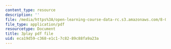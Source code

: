 ```yaml
---
content_type: resource
description: ''
file: /media/https%3A/open-learning-course-data-rc.s3.amazonaws.com/8-01sc-classical-mechanics-fall-2016/eca19d59c368e1c17c8289c88fa9a23a_efH7pq9YVQw.pdf
file_type: application/pdf
resourcetype: Document
title: 3play pdf file
uid: eca19d59-c368-e1c1-7c82-89c88fa9a23a
---
```


